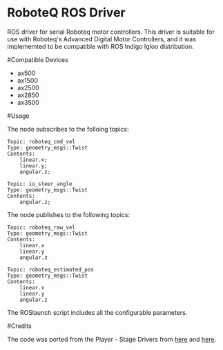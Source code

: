 # RoboteQ ROS Driver #

ROS driver for serial Roboteq motor controllers. This driver is suitable for use with Roboteq's Advanced Digital Motor Controllers, and it was implememted to be compatible with ROS Indigo Igloo distribution.

#Compatible Devices

* ax500
* ax1500
* ax2500
* ax2850
* ax3500


#Usage

The node subscribes to the folloing topics: 

```
Topic: roboteq_cmd_vel
Type: geometry_msgs::Twist
Contents:
	linear.x;
	linear.y;
	angular.z;
```

```
Topic: io_steer_angle
Type: geometry_msgs::Twist
Contents:
	angular.z;
```

The node publishes to the following topics:

```
Topic: roboteq_raw_vel
Type: geometry_msgs::Twist
Contents:
	linear.x
	linear.y
	angular.z
```

```
Topic: roboteq_estimated_pos
Type: geometry_msgs::Twist
Contents:
	linear.x
	linear.y
	angular.z
```

The ROSlaunch script includes all the configurable parameters.

#Credits

The code was ported from the Player - Stage Drivers from [here](http://sourceforge.net/projects/playerstage/files/Player/3.0.2/) and [here](https://github.com/uml-robotics/player-2.1.3/blob/master/server/drivers/position/roboteq/roboteq.cc).



